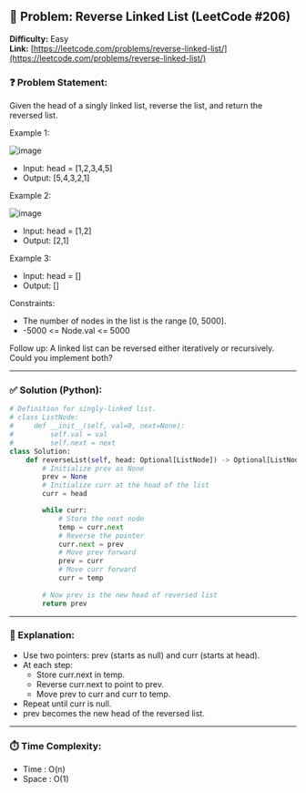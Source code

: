 
## 🧠 Problem: Reverse Linked List (LeetCode #206)
**Difficulty:** Easy  
**Link:** [https://leetcode.com/problems/reverse-linked-list/](https://leetcode.com/problems/reverse-linked-list/)


### ❓ Problem Statement:
Given the head of a singly linked list, reverse the list, and return the reversed list.

 
Example 1:

![image](https://github.com/user-attachments/assets/0529c266-ece8-4af5-bdfa-48e7a839bda2)

- Input: head = [1,2,3,4,5]
- Output: [5,4,3,2,1]

Example 2:

![image](https://github.com/user-attachments/assets/eeec096d-c404-45ff-8853-cdbb7634e40e)

- Input: head = [1,2]
- Output: [2,1]

Example 3:

- Input: head = []
- Output: []
 

Constraints:

- The number of nodes in the list is the range [0, 5000].
- -5000 <= Node.val <= 5000
 

Follow up: A linked list can be reversed either iteratively or recursively. Could you implement both?

---

### ✅ Solution (Python):
```python
# Definition for singly-linked list.
# class ListNode:
#     def __init__(self, val=0, next=None):
#         self.val = val
#         self.next = next
class Solution:
    def reverseList(self, head: Optional[ListNode]) -> Optional[ListNode]:
        # Initialize prev as None
        prev = None
        # Initialize curr at the head of the list
        curr = head

        while curr:
            # Store the next node
            temp = curr.next
            # Reverse the pointer
            curr.next = prev
            # Move prev forward
            prev = curr
            # Move curr forward
            curr = temp
        
        # Now prev is the new head of reversed list
        return prev
```

---

### 🧠 Explanation:

- Use two pointers: prev (starts as null) and curr (starts at head).
- At each step:
   - Store curr.next in temp.
   - Reverse curr.next to point to prev.
   - Move prev to curr and curr to temp.
- Repeat until curr is null.
- prev becomes the new head of the reversed list.

---

### ⏱️ Time Complexity:

- Time : O(n)
- Space : O(1)
